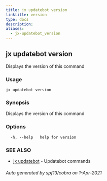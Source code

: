 ```yaml
---
title: jx updatebot version
linktitle: version
type: docs
description: 
aliases:
  - jx-updatebot_version
---
```


## jx updatebot version

Displays the version of this command

### Usage

```
jx updatebot version
```

### Synopsis

Displays the version of this command

### Options

```
  -h, --help   help for version
```

### SEE ALSO

* [jx updatebot](..)	 - Updatebot commands

###### Auto generated by spf13/cobra on 1-Apr-2021
